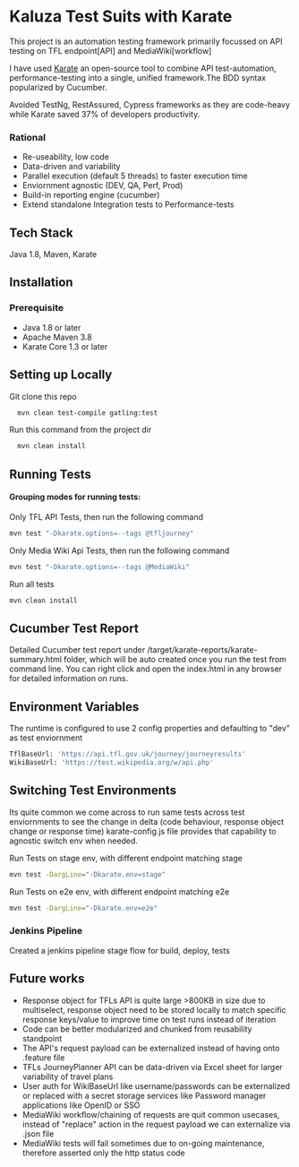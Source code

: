# Kaluza Test Suits with Karate
This project is an automation testing framework primarily focussed on API testing on TFL endpoint[API] and MediaWiki[workflow]

I have used [Karate](https://www.karatelabs.io/) an open-source tool to combine API test-automation, performance-testing into a single, unified framework.The BDD syntax popularized by Cucumber.

Avoided TestNg, RestAssured, Cypress frameworks as they are code-heavy while Karate saved 37% of developers productivity.

### Rational
* Re-useability, low code
* Data-driven and variability
* Parallel execution (default 5 threads) to faster execution time
* Enviornment agnostic (DEV, QA, Perf, Prod)
* Build-in reporting engine (cucumber)
* Extend standalone Integration tests to Performance-tests

## Tech Stack
Java 1.8, Maven, Karate

## Installation
### Prerequisite
* Java 1.8 or later
* Apache Maven 3.8
* Karate Core 1.3 or later

## Setting up Locally
Git clone this repo
```bash
  mvn clean test-compile gatling:test
```

Run this command from the project dir
```bash
  mvn clean install
```


## Running Tests
#### Grouping modes for running tests:
Only TFL API Tests, then run the following  command
```bash
mvn test "-Dkarate.options=--tags @tfljourney"
```
Only Media Wiki Api Tests, then run the following command
```bash
mvn test "-Dkarate.options=--tags @MediaWiki"
```
Run all tests
```bash
mvn clean install
```

## Cucumber Test Report
Detailed Cucumber test report under /target/karate-reports/karate-summary.html folder, which will be auto created once you run the test from command line.
You can right click and open the  index.html in any browser for detailed information on runs.

## Environment Variables
The runtime is configured to use 2 config properties and defaulting to "dev" as test enviornment
```bash
TflBaseUrl: 'https://api.tfl.gov.uk/journey/journeyresults' 
WikiBaseUrl: 'https://test.wikipedia.org/w/api.php'
```

## Switching Test Environments
Its quite common we come across to run same tests across test enviornments to see the change in delta (code behaviour, response object change or response time) karate-config.js file provides that capability to agnostic switch env when needed.

Run Tests on stage env, with different endpoint matching stage
```bash
mvn test -DargLine="-Dkarate.env=stage"
```
Run Tests on e2e env, with different endpoint matching e2e
```bash
mvn test -DargLine="-Dkarate.env=e2e"
```

### Jenkins Pipeline
Created a jenkins pipeline stage flow for build, deploy, tests


## Future works
* Response object for TFLs API is quite large >800KB in size due to multiselect, response object need to be stored locally to match specific response keys/value to improve time on test runs instead of iteration
* Code can be better modularized and chunked from reusability standpoint
* The API's request payload can be externalized instead of having onto .feature file
* TFLs JourneyPlanner API can be data-driven via Excel sheet for larger variability of travel plans
* User auth for WikiBaseUrl like username/passwords can be externalized or replaced with a secret storage services like Password manager applications like OpenID or SSO
* MediaWiki workflow/chaining of requests are quit common usecases, instead of "replace" action in the request payload we can externalize via .json file
* MediaWiki tests will fail sometimes due to on-going maintenance, therefore asserted only the http status code




